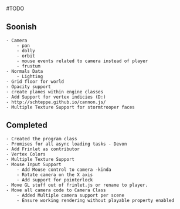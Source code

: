 #TODO

## Soonish
	- Camera
		- pan
		- dolly
		- orbit
		- mouse events related to camera instead of player
		- frustum
	- Normals Data
		- Lighting 
	- Grid floor for world
	- Opacity support
	- create planes within engine classes
	- Add Support for vertex indicies (D:)
	- http://schteppe.github.io/cannon.js/
	- Multiple Texture Support for stormtrooper faces

## Completed
	- Created the program class
	- Promises for all async loading tasks - Devon
	- Add Frinlet as contributor
	- Vertex Colors
	- Multiple Texture Support
	- Mouse Input Support
		- Add Mouse control to camera -kinda
		- Rotate camera on the X axis
		- Add support for pointerlock
	- Move GL stuff out of frinlet.js or rename to player.
	- Move all camera code to Camera Class
		- Added Multiple camera support per scene
		- Ensure working rendering without playable property enabled